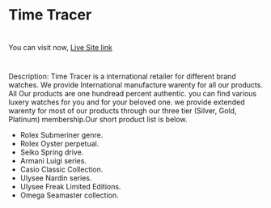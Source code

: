 # Time Tracer
#

You can visit now, [Live Site link]()

#
Description: Time Tracer is a international retailer for different brand watches. We provide International manufacture warenty for all our products. All Our products are one hundread percent authentic. you can find various luxery watches for you and for your beloved one. we provide extended warenty for most of our products through our three tier (Silver, Gold, Platinum) membership.Our short product list is below.

- Rolex Submeriner genre.
- Rolex Oyster perpetual.
- Seiko Spring drive.
- Armani Luigi series.
- Casio Classic Collection.
- Ulysee Nardin series.
- Ulysee Freak Limited Editions.
- Omega Seamaster collection.







